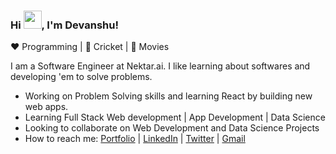 ### Hi <img src="https://github.com/TheDudeThatCode/TheDudeThatCode/blob/master/Assets/Hi.gif" width="29">, I'm Devanshu!

:heart: Programming | :black_heart: Cricket | :blue_heart: Movies

I am a Software Engineer at Nektar.ai. I like learning about softwares and developing 'em to solve problems. 

- Working on Problem Solving skills and learning React by building new web apps.
- Learning Full Stack Web development | App Development | Data Science 
- Looking to collaborate on Web Development and Data Science Projects
- How to reach me: [Portfolio](https://www.devanshumodi.com/) | [LinkedIn](https://www.linkedin.com/in/devanshu-modi-4a9a96160/) | [Twitter](https://twitter.com/DevanshuModi04) |  [Gmail](mailto://devmodi154@gmail.com)

